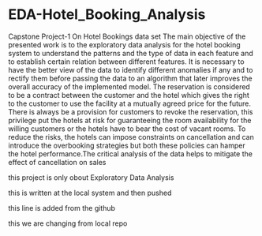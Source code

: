 # EDA-Hotel_Booking_Analysis
Capstone Project-1 On Hotel Bookings data set
The main objective of the presented work is to the exploratory data analysis for the hotel booking system to understand the patterns and the type of data in each feature 
and to establish certain relation between different features. It is necessary to have the better view of the data to identify different anomalies if any and to rectify 
them before passing the data to an algorithm that later improves the overall accuracy of the implemented model. The reservation 
is considered to be a contract between the customer and the hotel which gives the right to the customer to use the facility at a mutually agreed price for the future. 
There is always be a provision for customers to revoke the reservation, this privilege put the hotels at risk for guaranteeing the room availability for the willing 
customers or the hotels have to bear the cost of vacant rooms.
To reduce the risks, the hotels can impose constraints on cancellation and can introduce the overbooking strategies but both these policies can hamper the hotel 
performance.The critical analysis of the data helps to mitigate the effect of cancellation on sales

this project is only obout Exploratory Data Analysis


this is written at the local system and then pushed 

this line is added from the github

this we are changing from local repo
